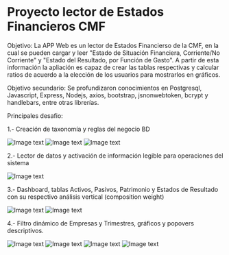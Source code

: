 # Proyecto lector de Estados Financieros CMF

Objetivo:  La APP Web es un lector de Estados Financierso de la CMF, en la cual se pueden cargar y leer "Estado de Situación Financiera, Corriente/No Corriente" y "Estado del Resultado, por Función de Gasto". A partir de esta información la apliación es capaz de crear las tablas respectivas y calcular ratios de acuerdo a la elección de los usuarios para mostrarlos en gráficos.

Objetivo secundario: Se profundizaron conocimientos en Postgresql, Javascript, Express, Nodejs, axios, bootstrap, jsnonwebtoken, bcrypt y handlebars, entre otras librerías. 

Principales desafio:

1.- Creación de taxonomía y reglas del negocio BD

![Image text](https://github.com/NoGravity77/ProyectoFinalDesafioLatam/blob/main/01_docs/Imagenes%20Readme/Arhcivo%20de%20lectura.PNG)
![Image text](https://github.com/NoGravity77/ProyectoFinalDesafioLatam/blob/main/01_docs/Imagenes%20Readme/Taxonomia.PNG)
![Image text](https://github.com/NoGravity77/ProyectoFinalDesafioLatam/blob/main/01_docs/Imagenes%20Readme/Posibles%20Ratios.PNG)

2.- Lector de datos y activación de información legible para operaciones del sistema

![Image text](https://github.com/NoGravity77/ProyectoFinalDesafioLatam/blob/main/01_docs/Imagenes%20Readme/Seccion%20de%20carga.PNG)

3.- Dashboard, tablas Activos, Pasivos, Patrimonio y Estados de Resultado con su respectivo análisis vertical (composition weight)

![Image text](https://github.com/NoGravity77/ProyectoFinalDesafioLatam/blob/main/01_docs/Imagenes%20Readme/Acordi%C3%B3n%20de%20Estados%20Financieros.PNG)
![Image text](https://github.com/NoGravity77/ProyectoFinalDesafioLatam/blob/main/01_docs/Imagenes%20Readme/Ejemplo%20de%20tabla%20desplegado.PNG)


4.- Filtro dinámico de Empresas y Trimestres, gráficos y popovers descriptivos. 

![Image text](https://github.com/NoGravity77/ProyectoFinalDesafioLatam/blob/main/01_docs/Imagenes%20Readme/1_Filtros%20y%20Gr%C3%A1ficos.PNG)
![Image text](https://github.com/NoGravity77/ProyectoFinalDesafioLatam/blob/main/01_docs/Imagenes%20Readme/Stack.PNG)
![Image text](https://github.com/NoGravity77/ProyectoFinalDesafioLatam/blob/main/01_docs/Imagenes%20Readme/CCE.PNG)
![Image text](https://github.com/NoGravity77/ProyectoFinalDesafioLatam/blob/main/01_docs/Imagenes%20Readme/Popover%20Secci%C3%B3n%20Gr%C3%A1ficos.PNG)
